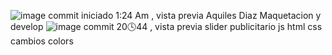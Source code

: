 ![image](https://github.com/user-attachments/assets/c000184b-82db-435d-9ae4-be6f94f74298) commit iniciado 1:24 Am , vista previa Aquiles Diaz Maquetacion y develop
![image](https://github.com/user-attachments/assets/ee45fb70-a68d-4079-a243-47e95ea017c3) commit 20🕓44 , vista previa slider publicitario js html css cambios colors

